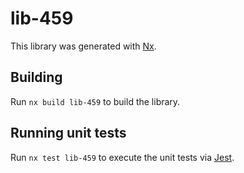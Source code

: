 # lib-459

This library was generated with [Nx](https://nx.dev).

## Building

Run `nx build lib-459` to build the library.

## Running unit tests

Run `nx test lib-459` to execute the unit tests via [Jest](https://jestjs.io).

